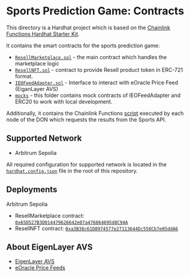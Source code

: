 # Sports Prediction Game: Contracts

This directory is a Hardhat project which is based on the [Chainlink Functions Hardhat Starter Kit](https://github.com/smartcontractkit/functions-hardhat-starter-kit).

It contains the smart contracts for the sports prediction game:

- [`ResellMarketplace.sol`](./contracts/ResellMarketplace.sol) - the main contract which handles the marketplace logic
- [`ResellNFT.sol`](./contracts/ResellNFT.sol) - contract to provide Resell product token in ERC-721 format.
- [`IEOFeedAdapter.sol`](./contracts/interfaces/IEOFeedAdapter.sol) - Interface to interact with eOracle Price Feed (EiganLayer AVS)
- [`mocks`](./contracts/mocks/) - this folder contains mock contracts of IEOFeedAdapter and ERC20 to work with local development.

Additionally, it contains the Chainlink Functions [script](./sports-api.js) executed by each node of the DON which requests the results from the Sports API.

## Supported Network

- Arbitrum Sepolia

All required configuration for supported network is located in the [`hardhat.config.json`](./hardhat.config.json) file in the root of this repository.

## Deployments

Arbitrum Sepolia

- ResellMarketplace contract: [`0x65D527B3D014479626642e07a476864695d8C94A`](https://sepolia.arbiscan.io/address/0x65D527B3D014479626642e07a476864695d8C94A)
- ResellNFT contract: [`0xa3B38c61D8974577e27113644Dc558Cb7e05ddA6`](https://sepolia.arbiscan.io/address/0xa3B38c61D8974577e27113644Dc558Cb7e05ddA6)

## About EigenLayer AVS

- [EigenLayer AVS](https://avsecosystem.eigenlayer.xyz/)
- [eOracle Price Feeds](https://docs.eoracle.io/docs/eoracle-price-feeds/feed-addresses)
